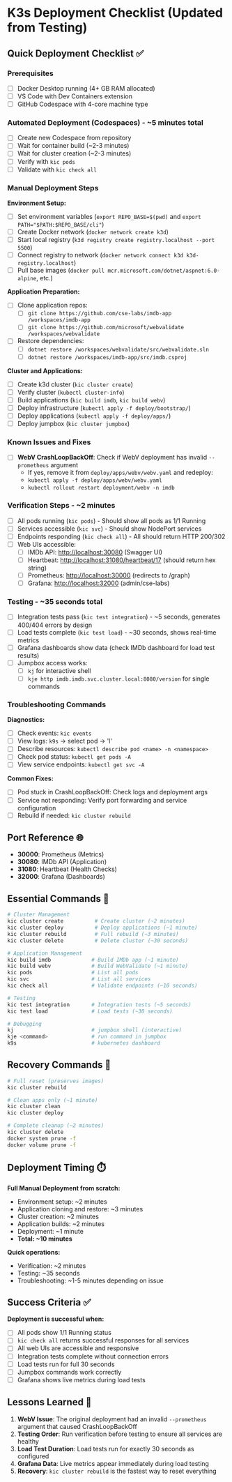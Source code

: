 # K3s Deployment Checklist (Updated from Testing)

## Quick Deployment Checklist ✅

### Prerequisites

- [ ] Docker Desktop running (4+ GB RAM allocated)
- [ ] VS Code with Dev Containers extension
- [ ] GitHub Codespace with 4-core machine type

### Automated Deployment (Codespaces) - ~5 minutes total

- [ ] Create new Codespace from repository
- [ ] Wait for container build (~2-3 minutes)
- [ ] Wait for cluster creation (~2-3 minutes)
- [ ] Verify with `kic pods`
- [ ] Validate with `kic check all`

### Manual Deployment Steps

**Environment Setup:**
- [ ] Set environment variables (`export REPO_BASE=$(pwd)` and `export PATH="$PATH:$REPO_BASE/cli"`)
- [ ] Create Docker network (`docker network create k3d`)
- [ ] Start local registry (`k3d registry create registry.localhost --port 5500`)
- [ ] Connect registry to network (`docker network connect k3d k3d-registry.localhost`)
- [ ] Pull base images (`docker pull mcr.microsoft.com/dotnet/aspnet:6.0-alpine`, etc.)

**Application Preparation:**
- [ ] Clone application repos:
  - [ ] `git clone https://github.com/cse-labs/imdb-app /workspaces/imdb-app`
  - [ ] `git clone https://github.com/microsoft/webvalidate /workspaces/webvalidate`
- [ ] Restore dependencies:
  - [ ] `dotnet restore /workspaces/webvalidate/src/webvalidate.sln`
  - [ ] `dotnet restore /workspaces/imdb-app/src/imdb.csproj`

**Cluster and Applications:**
- [ ] Create k3d cluster (`kic cluster create`)
- [ ] Verify cluster (`kubectl cluster-info`)
- [ ] Build applications (`kic build imdb`, `kic build webv`)
- [ ] Deploy infrastructure (`kubectl apply -f deploy/bootstrap/`)
- [ ] Deploy applications (`kubectl apply -f deploy/apps/`)
- [ ] Deploy jumpbox (`kic cluster jumpbox`)

### Known Issues and Fixes

- [ ] **WebV CrashLoopBackOff**: Check if WebV deployment has invalid `--prometheus` argument
  - If yes, remove it from `deploy/apps/webv/webv.yaml` and redeploy:
  - `kubectl apply -f deploy/apps/webv/webv.yaml`
  - `kubectl rollout restart deployment/webv -n imdb`

### Verification Steps - ~2 minutes

- [ ] All pods running (`kic pods`) - Should show all pods as 1/1 Running
- [ ] Services accessible (`kic svc`) - Should show NodePort services
- [ ] Endpoints responding (`kic check all`) - All should return HTTP 200/302
- [ ] Web UIs accessible:
  - [ ] IMDb API: <http://localhost:30080> (Swagger UI)
  - [ ] Heartbeat: <http://localhost:31080/heartbeat/17> (should return hex string)
  - [ ] Prometheus: <http://localhost:30000> (redirects to /graph)
  - [ ] Grafana: <http://localhost:32000> (admin/cse-labs)

### Testing - ~35 seconds total

- [ ] Integration tests pass (`kic test integration`) - ~5 seconds, generates 400/404 errors by design
- [ ] Load tests complete (`kic test load`) - ~30 seconds, shows real-time metrics
- [ ] Grafana dashboards show data (check IMDb dashboard for load test results)
- [ ] Jumpbox access works:
  - [ ] `kj` for interactive shell
  - [ ] `kje http imdb.imdb.svc.cluster.local:8080/version` for single commands

### Troubleshooting Commands

**Diagnostics:**
- [ ] Check events: `kic events`
- [ ] View logs: `k9s` → select pod → 'l'
- [ ] Describe resources: `kubectl describe pod <name> -n <namespace>`
- [ ] Check pod status: `kubectl get pods -A`
- [ ] View service endpoints: `kubectl get svc -A`

**Common Fixes:**
- [ ] Pod stuck in CrashLoopBackOff: Check logs and deployment args
- [ ] Service not responding: Verify port forwarding and service configuration
- [ ] Rebuild if needed: `kic cluster rebuild`

## Port Reference 🌐

- **30000**: Prometheus (Metrics)
- **30080**: IMDb API (Application)
- **31080**: Heartbeat (Health Checks)
- **32000**: Grafana (Dashboards)

## Essential Commands 🔧

```bash
# Cluster Management
kic cluster create          # Create cluster (~2 minutes)
kic cluster deploy          # Deploy applications (~1 minute)
kic cluster rebuild         # Full rebuild (~3 minutes)
kic cluster delete          # Delete cluster (~30 seconds)

# Application Management
kic build imdb             # Build IMDb app (~1 minute)
kic build webv             # Build WebValidate (~1 minute)
kic pods                   # List all pods
kic svc                    # List all services
kic check all              # Validate endpoints (~10 seconds)

# Testing
kic test integration       # Integration tests (~5 seconds)
kic test load              # Load tests (~30 seconds)

# Debugging
kj                         # jumpbox shell (interactive)
kje <command>              # run command in jumpbox
k9s                        # kubernetes dashboard
```

## Recovery Commands 🔄

```bash
# Full reset (preserves images)
kic cluster rebuild

# Clean apps only (~1 minute)
kic cluster clean
kic cluster deploy

# Complete cleanup (~2 minutes)
kic cluster delete
docker system prune -f
docker volume prune -f
```

## Deployment Timing ⏱️

**Full Manual Deployment from scratch:**
- Environment setup: ~2 minutes
- Application cloning and restore: ~3 minutes
- Cluster creation: ~2 minutes
- Application builds: ~2 minutes
- Deployment: ~1 minute
- **Total: ~10 minutes**

**Quick operations:**
- Verification: ~2 minutes
- Testing: ~35 seconds
- Troubleshooting: ~1-5 minutes depending on issue

## Success Criteria ✅

**Deployment is successful when:**
- [ ] All pods show 1/1 Running status
- [ ] `kic check all` returns successful responses for all services
- [ ] All web UIs are accessible and responsive
- [ ] Integration tests complete without connection errors
- [ ] Load tests run for full 30 seconds
- [ ] Jumpbox commands work correctly
- [ ] Grafana shows live metrics during load tests

## Lessons Learned 📝

1. **WebV Issue**: The original deployment had an invalid `--prometheus` argument that caused CrashLoopBackOff
2. **Testing Order**: Run verification before testing to ensure all services are healthy
3. **Load Test Duration**: Load tests run for exactly 30 seconds as configured
4. **Grafana Data**: Live metrics appear immediately during load testing
5. **Recovery**: `kic cluster rebuild` is the fastest way to reset everything
